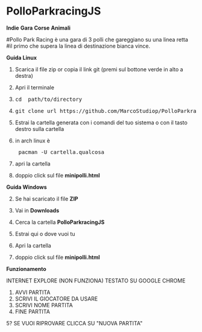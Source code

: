 
<h1>PolloParkracingJS</h1>


<b>Indie</b> 
<b>Gara</b> 
<b>Corse</b> 
<b>Animali</b>

<p>#Pollo Park Racing è una gara di 3 polli che gareggiano su una linea retta<br>
#il primo che supera la linea di destinazione bianca vince.</p>


<b>Guida Linux</b>

1) Scarica il file zip or copia il link git (premi sul bottone verde in alto a destra)

2) Apri il terminale
 
3) <pre>cd  path/to/directory</pre>  

4) <pre>git clone url https://github.com/MarcoStudiop/PolloParkracingJS.git</pre>
 
5) Estrai la cartella generata con i comandi del tuo sistema o con il tasto destro sulla cartella

6) in arch linux è <pre> pacman -U cartella.qualcosa</pre>

7) apri la cartella

8) doppio click sul file <b>minipolli.html</b>


<b>Guida Windows</b>

2) Se hai scaricato il file <b>ZIP</b> 

3) Vai in <b> Downloads </b> 

4) Cerca la cartella <b> PolloParkracingJS </b>

5) Estrai qui o dove vuoi tu

6) Apri la cartella 

7) doppio click sul file <b>minipolli.html</b>


<b> Funzionamento </b>

INTERNET EXPLORE (NON FUNZIONA)
TESTATO SU GOOGLE CHROME

1) AVVI PARTITA
2) SCRIVI IL GIOCATORE DA USARE
3) SCRIVI NOME PARTITA
4) FINE PARTITA

5? SE VUOI RIPROVARE  CLICCA SU "NUOVA PARTITA"

